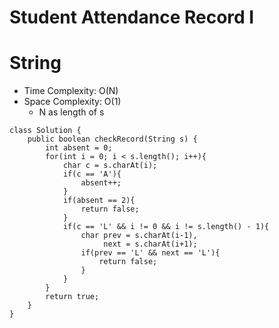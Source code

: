 # Student Attendance Record I

# String

- Time Complexity: O(N)
- Space Complexity: O(1)
  - N as length of s

```
class Solution {
    public boolean checkRecord(String s) {
        int absent = 0;
        for(int i = 0; i < s.length(); i++){
            char c = s.charAt(i);
            if(c == 'A'){
                absent++;
            }
            if(absent == 2){
                return false;
            }
            if(c == 'L' && i != 0 && i != s.length() - 1){
                char prev = s.charAt(i-1),
                     next = s.charAt(i+1);
                if(prev == 'L' && next == 'L'){
                    return false;
                }
            }
        }
        return true;
    }
}
```
